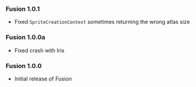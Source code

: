 ### Fusion 1.0.1
- Fixed `SpriteCreationContext` sometimes returning the wrong atlas size

### Fusion 1.0.0a
- Fixed crash with Iris

### Fusion 1.0.0
- Initial release of Fusion
